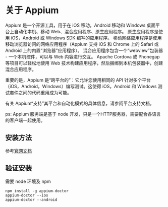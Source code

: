 # 关于 Appium

Appium 是一个开源工具，用于在 iOS 移动，Android 移动和 Windows 桌面平台上自动化本机、移动 Web、混合应用程序、原生应用程序。
原生应用程序是使用 iOS，Android 或 Windows SDK 编写的应用程序。
移动网络应用程序是使用移动浏览器访问的网络应用程序（Appium 支持 iOS 和 Chrome 上的 Safari 或 Android 上的内置“浏览器”应用程序）。
混合应用程序包含一个“webview”包装器 - 一个本机控件，可以与 Web 内容进行交互。
Apache Cordova 或 Phonegap 等项目可以轻松地使用 Web 技术构建应用程序，然后捆绑到本机包装器中，创建混合应用程序。

重要的是，Appium 是“跨平台的”：它允许您使用相同的 API 针对多个平台（iOS，Android，Windows）编写测试。这使得 iOS，Android 和 Windows 测试套件之间的代码重用成为可能。

有关 Appium“支持”其平台和自动化模式的具体信息，请参阅平台支持文档。

ps: Appium 服务端是基于 node 开发，只是一个HTTP服务器，需要配合各语言的客户端一起使用。

## 安装方法

参考[官网文档](http://appium.io/docs/en/about-appium/getting-started/index.html#getting-started)

## 验证安装

需要 node 环境及 npm

```shell
npm install -g appium-doctor
appium-doctor --ios
appium-doctor --android
```
